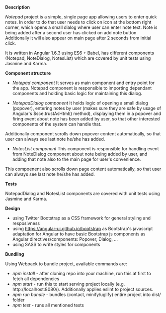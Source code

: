 **Description**

*Notepad* project is a simple, single page app allowing users to enter quick notes.
In order to do that user needs to click on icon at the bottom right corner,
which opens a small dialog where user can enter note text. Note is being added after a second user
has clicked on add note button. Additionally it will also appear on main page after
2 seconds from initial click.

It is written in Angular 1.6.3 using ES6 + Babel, has different components (Notepad, NoteDialog, NotesList)
which are covered by unit tests using Jasmine and Karma.

**Component structure**

* *Notepad component*
It serves as main component and entry point for the app. Notepad component is responsible to
importing dependant components and holding basic logic for maintaining this dialog.

* *NotepadDialog component*
It holds logic of opening a small dialog (popover), entering notes by user
(makes sure they are safe by usage of Angular's $sce.trustAsHtml() method),
displaying them in a popover and firing event about note has been added by user,
so that other interested components of the system can handle that.

Additionally component scrolls down popover content automatically,
so that user can always see last note he/she has added.

* *NotesList component*
This component is responsible for handling event from NoteDialog component about note being added by user,
and adding that note also to the main page for user's convenience.

This compoenent also scrolls down page content automatically,
so that user can always see last note he/she has added.


**Tests**

NotepadDialog and NotesList components are covered with unit tests using Jasmine and Karma.


**Design**

* using Twitter Bootstrap as a CSS framework for general styling and resposivness
* using https://angular-ui.github.io/bootstrap as Bootstrap's javascript adaptation for Angular
to have basic Bootstrap js components as Angular directives/components: Popover, Dialog, ...
* using SASS to write styles for components


**Bundling**

Using Webpack to bundle project, available commands are:

* *npm install* - after cloning repo into your machine, run this at first to fetch all dependencies
* *npm start* - run this to start serving project locally (e.g. http://localhost:8080/).
Additionally applies eslint to project sources.
* *npm run bundle* - bundles (contact, minify/uglify) entire project into dist/ folder
* *npm test* - runs all mentioned tests